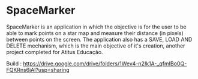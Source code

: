 # SpaceMarker

SpaceMarker is an application in which the objective is for the user to be able to mark points on a star map and measure their distance (in pixels) between points on the screen.
The application also has a SAVE, LOAD AND DELETE mechanism, which is the main objective of it's creation, another project completed for Atitus Educação.

Build : https://drive.google.com/drive/folders/1Wev4-n2Ik1A-_qfmIBo0Q-FQKRns6jAl?usp=sharing
